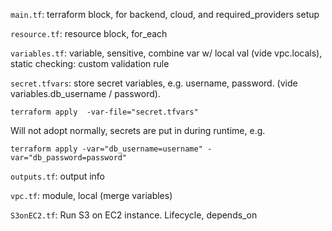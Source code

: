 `main.tf`: terraform block, for backend, cloud, and required_providers setup

`resource.tf`: resource block, for_each

`variables.tf`: variable, sensitive, combine var w/ local val (vide vpc.locals), static checking: custom validation rule

`secret.tfvars`: store secret variables, e.g. username, password. (vide variables.db_username / password).
```
terraform apply  -var-file="secret.tfvars"
```
Will not adopt normally, secrets are put in during runtime, e.g.
```
terraform apply -var="db_username=username" -var="db_password=password"
```
`outputs.tf`: output info

`vpc.tf`: module, local (merge variables)

`S3onEC2.tf`: Run S3 on EC2 instance. Lifecycle, depends_on
